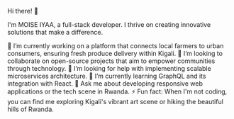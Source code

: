 Hi there! 👋

I'm MOISE IYAA, a full-stack developer. I thrive on creating innovative solutions that make a difference.

🔭 I’m currently working on a platform that connects local farmers to urban consumers, ensuring fresh produce delivery within Kigali.
👯 I’m looking to collaborate on open-source projects that aim to empower communities through technology.
🤝 I’m looking for help with implementing scalable microservices architecture.
🌱 I’m currently learning GraphQL and its integration with React.
💬 Ask me about developing responsive web applications or the tech scene in Rwanda.
⚡ Fun fact: When I'm not coding, you can find me exploring Kigali's vibrant art scene or hiking the beautiful hills of Rwanda.
